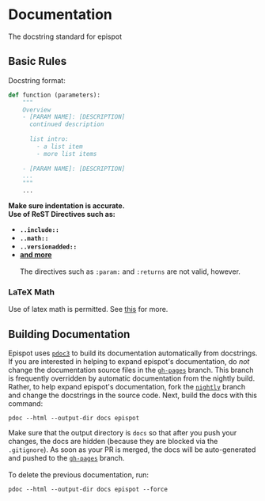# Documentation
The docstring standard for epispot

## Basic Rules

Docstring format:
``` python
def function (parameters):
    """
    Overview
    - [PARAM NAME]: [DESCRIPTION]
      continued description
      
      list intro:
        - a list item
        - more list items
     
    - [PARAM NAME]: [DESCRIPTION]
    ...
    """
    ...
```

**Make sure indentation is accurate.** \
**Use of ReST Directives such as:**
- **`..include::`**
- **`..math::`**
- **`..versionadded::`**
- **[and more](https://pdoc3.github.io/pdoc/doc/pdoc/#supported-rest-directives)** \
\
The directives such as `:param:` and `:returns` are not valid, however.

### LaTeX Math
Use of latex math is permitted. See [this](https://pdoc3.github.io/pdoc/doc/pdoc/#supported-docstring-formats) for more.

## Building Documentation
Epispot uses [`pdoc3`](https://www.github.com/pdoc3/pdoc) to build its documentation 
automatically from docstrings. If you are interested in helping to expand epispot's 
documentation, do *not* change the documentation source files in the 
[`gh-pages`](https://www.github.com/epispot/epispot/tree/gh-pages) branch.
This branch is frequently overridden by automatic documentation from the nightly build.
Rather, to help expand epispot's documentation, fork the 
[`nightly`](https://www.github.com/epispot/epispot/tree/nightly) branch and change the
docstrings in the source code. Next, build the docs with this command:
```shell
pdoc --html --output-dir docs epispot
```
Make sure that the output directory is `docs` so that after you push your changes, the
docs are hidden (because they are blocked via the `.gitignore`). As soon as your PR is 
merged, the docs will be auto-generated and pushed to the 
[`gh-pages`](https://www.github.com/epispot/epispot/tree/gh-pages) branch.
<br><br>
To delete the previous documentation, run:
```shell
pdoc --html --output-dir docs epispot --force
```